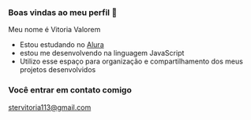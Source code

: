  ### Boas vindas ao meu perfil 💜

 Meu nome é Vitoria Valorem

- Estou estudando no [Alura](https://www.alura.com.br)
- estou me desenvolvendo na linguagem JavaScript
- Utilizo esse espaço para organização e compartilhamento dos meus projetos desenvolvidos

 ### Você entrar em contato comigo 

 stervitoria113@gmail.com

